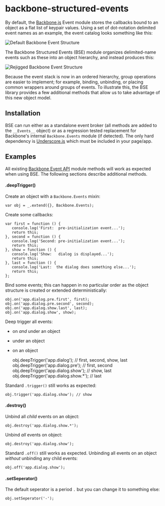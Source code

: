# backbone-structured-events #

By default, the [Backbone.js](http://backbonejs.org/) Event module stores the callbacks bound to an object as a flat list of keypair values. Using a set of dot-notation delimited event names as an example, the event catalog looks something like this:

![Default Backbone Event Structure](https://raw.github.com/holt/backbone-structured-events/master/img/events-before.png)

The Backbone Structured Events (BSE) module organizes delimited-name events such as these into an object hierarchy, and instead produces this:

![Rejigged Backbone Event Structure](https://raw.github.com/holt/backbone-structured-events/master/img/events-after.png)

Because the event stack is now in an ordered hierarchy, group operations are easier to implement; for example, binding, unbinding, or placing common wrappers around groups of events. To illustrate this, the BSE library provides a few additional methods that allow us to take advantage of this new object model.

## Installation ##

BSE can run either as a standalone event broker (all methods are added to the `__Events__` object) or as a regression tested replacement for Backbone's internal `Backbone.Events` module (if detected). The only hard dependency is [Underscore.js](http://underscorejs.org/) which must be included in your page/app.

## Examples ##

All existing [Backbone Event API](http://backbonejs.org/#Events) module methods will work as expected when using BSE. The following sections describe additional methods.

#### .deepTrigger() ####

Create an object with a `Backbone.Events` mixin:

    var obj = _.extend({}, Backbone.Events);
    
Create some callbacks:

    var first = function () {
       console.log('First:  pre-initialization event...');
       return this;
    }, second = function () {
       console.log('Second: pre-initialization event...');
       return this;
    }, show = function () {
       console.log('Show:   dialog is displayed...');
       return this;
    }, last = function () {
       console.log('Last:  the dialog does something else...');
       return this;
    };
    
Bind some events; this can happen in no particular order as the object structure is created or extended deterministically:

    obj.on('app.dialog.pre.first', first);
    obj.on('app.dialog.pre.second', second);
    obj.on('app.dialog.show.last', last);
    obj.on('app.dialog.show', show);
    
Deep trigger all events:
- on *and* under an object
- under an object
- on an object


    obj.deepTrigger('app.dialog');        // first, second, show, last
    obj.deepTrigger('app.dialog.pre');    // first, second
    obj.deepTrigger('app.dialog.show');   // show, last
    obj.deepTrigger('app.dialog.show.*'); // last

Standard `.trigger()` still works as expected:

    obj.trigger('app.dialog.show'); // show


#### .destroy() ####

Unbind all *child* events on an object:

    obj.destroy('app.dialog.show.*'); 
    
Unbind *all* events on object:
    
    obj.destroy('app.dialog.show'); 
    
Standard `.off()` still works as expected. Unbinding all events on an object *without* unbinding any child events:
    
    obj.off('app.dialog.show'); 


#### .setSeperator() ####
    
The default seperator is a period `.` but you can change it to something else: 

    obj.setSeperator('-');